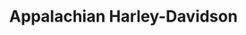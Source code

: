 ---
title: "Appalachian Harley-Davidson"
url: /mechanicsburg/appalachian-harley-davidson/
shop: Motorrad
---